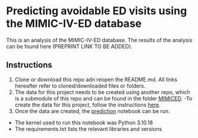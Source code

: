 # Predicting avoidable ED visits using the MIMIC-IV-ED database

This is an analysis of the MIMIC-IV-ED database. The results of the analysis can be found here (PREPRINT LINK TO BE ADDED).

## Instructions

1. Clone or download this repo adn reopen the README.md. All links hereafter refer to cloned/downloaded files or folders.
2. The data for this project needs to be created using another repo, which is a submodule of this repo and can be found in the folder [MIMICED](/MIMICED/).
    -To create the data for this project, follow the instructions [here](/MIMICED/README.md).
3. Once the data are created, the [prediction](PREDICTION/3_prediction.ipynb) notebook can be run. 
- The kernel used to run this notebook was Python 3.10.18
- The requirements.txt lists the relevant libraries and versions